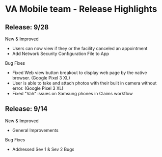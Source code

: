 # VA Mobile team - Release Highlights

## Release: 9/28
New & Improved

- Users can now view if they or the facility canceled an appointment
- Add Network Security Configuration File to App

Bug Fixes

- Fixed Web view button breakout to display web page by the native browser. (Google Pixel 3 XL)
- User is able to take and attach photos with their built in camera without error. (Google Pixel 3 XL)
- Fixed "Vah" issues on Samsung phones in Claims workflow

## Release: 9/14
New & Improved
- General Improvements 

Bug Fixes
- Addressed Sev 1 & Sev 2 Bugs


